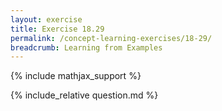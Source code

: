 ```yaml
---
layout: exercise
title: Exercise 18.29
permalink: /concept-learning-exercises/18-29/
breadcrumb: Learning from Examples
---
```


{% include mathjax_support %}

<div><i class="arrow-up" data-chapter="concept-learning-exercises" data-exercise="ex_29" data-rating="0"></i></div>
{% include_relative question.md %}
